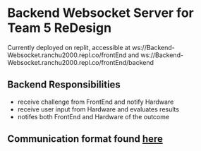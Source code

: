 # Backend Websocket Server for Team 5 ReDesign

Currently deployed on replit, accessible at ws://Backend-Websocket.ranchu2000.repl.co/frontEnd and ws://Backend-Websocket.ranchu2000.repl.co/frontEnd/backend

## Backend Responsibilities

- receive challenge from FrontEnd and notify Hardware
- receive user input from Hardware and evaluates results
- notifes both FrontEnd and Hardware of the outcome

## Communication format found [here](https://entuedu.sharepoint.com/:w:/t/BestestTBL/EfzMSxKWvEhPkG-lzZJGwMIBrmTH5h7sleOspmu8Ib_mRA?e=Nyi906)
